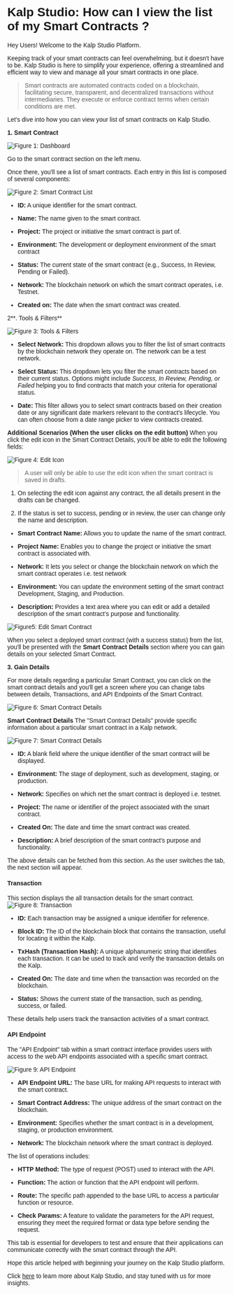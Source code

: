 <style> body {  font-family: "Source Sans 3", sans-serif!important; }</style>
<link href="https://fonts.googleapis.com/css2?family=Source+Sans+3:ital,wght@0,200..900;1,200..900&display=swap" rel="stylesheet">    <link rel="stylesheet" href="https://fonts.googleapis.com/icon?family=Material+Icons">


# Kalp Studio: How can I view the list of my Smart Contracts ?

Hey Users! Welcome to the Kalp Studio Platform.

Keeping track of your smart contracts can feel overwhelming, but it doesn't have to be. Kalp Studio is here to simplify your experience, offering a streamlined and efficient way to view and manage all your smart contracts in one place.

> Smart contracts are automated contracts coded on a blockchain, facilitating secure, transparent, and decentralized transactions without intermediaries. They execute or enforce contract terms when certain conditions are met.

Let's dive into how you can view your list of smart contracts on Kalp Studio.

**1. Smart Contract**

![Figure 1: Dashboard](https://docs.kalp.studio/~gitbook/image?url=https%3A%2F%2Fs3-ap-south-1.amazonaws.com%2Find-cdn.freshdesk.com%2Fdata%2Fhelpdesk%2Fattachments%2Fproduction%2F1060007018960%2Foriginal%2FtIYz3pZLxhLqCvW6ynUIVFbNkSV0xufaYg.png%3F1708503373&width=768&dpr=4&quality=100&sign=046d8d863b4e0dfc60326c79eea48516fbd69c8d8dd92c2239e10fb16cbcfc67)



Go to the smart contract section on the left menu.

Once there, you'll see a list of smart contracts. Each entry in this list is composed of several components:

![Figure 2: Smart Contract List](https://docs.kalp.studio/~gitbook/image?url=https%3A%2F%2Fs3-ap-south-1.amazonaws.com%2Find-cdn.freshdesk.com%2Fdata%2Fhelpdesk%2Fattachments%2Fproduction%2F1060007019273%2Foriginal%2F4_020P0oVVlgL2VF5QWv0mpSFI36lRHj3A.png%3F1708503670&width=768&dpr=4&quality=100&sign=ada3919e59b6ccbc9ae820cb717b765aeb72aff306d1043200bf57b28501a823)



-   **ID:** A unique identifier for the smart contract.
    
-   **Name:** The name given to the smart contract.
    
-   **Project:** The project or initiative the smart contract is part of.
    
-   **Environment:** The development or deployment environment of the smart contract
    
-   **Status:** The current state of the smart contract (e.g., Success, In Review, Pending or Failed).
    
-   **Network:** The blockchain network on which the smart contract operates, i.e. Testnet.
    
-   **Created on:** The date when the smart contract was created.
    

2**. Tools & Filters**

![Figure 3: Tools & Filters](https://docs.kalp.studio/~gitbook/image?url=https%3A%2F%2Fs3-ap-south-1.amazonaws.com%2Find-cdn.freshdesk.com%2Fdata%2Fhelpdesk%2Fattachments%2Fproduction%2F1060006867280%2Foriginal%2FaqLbtUziuzoiRn7w7JCr1yypqqHuYBmAyQ.png%3F1708077542&width=768&dpr=4&quality=100&sign=c7168e23f0da47686410fc8ad3cd169ef4198acd72042b171c880d1d763a6e9c)



-   **Select Network:** This dropdown allows you to filter the list of smart contracts by the blockchain network they operate on. The network can be a test network.
    
-   **Select Status:** This dropdown lets you filter the smart contracts based on their current status. Options might include _Success, In Review, Pending, or Failed_ helping you to find contracts that match your criteria for operational status.
    
-   **Date:** This filter allows you to select smart contracts based on their creation date or any significant date markers relevant to the contract's lifecycle. You can often choose from a date range picker to view contracts created.
    

**Additional Scenarios (When the user clicks on the edit button)** When you click the edit icon in the Smart Contract Details, you'll be able to edit the following fields:

![Figure 4: Edit Icon](https://docs.kalp.studio/~gitbook/image?url=https%3A%2F%2Fs3-ap-south-1.amazonaws.com%2Find-cdn.freshdesk.com%2Fdata%2Fhelpdesk%2Fattachments%2Fproduction%2F1060006927700%2Foriginal%2FDD8O3sarzt0tgt-iOGBeZGXa7bh_ZlsOvA.png%3F1708324230&width=768&dpr=4&quality=100&sign=7b8c9d1da7b9265ba1c4a006777cd208b2d67df0972d5dd4ba2a55a12b9c0ade)



> A user will only be able to use the edit icon when the smart contract is saved in drafts.

1. On selecting the edit icon against any contract, the all details present in the drafts can be changed.

2. If the status is set to success, pending or in review, the user can change only the name and description.

-   **Smart Contract Name:** Allows you to update the name of the smart contract.
    
-   **Project Name:** Enables you to change the project or initiative the smart contract is associated with.
    
-   **Network:** It lets you select or change the blockchain network on which the smart contract operates i.e. test network
    
-   **Environment:** You can update the environment setting of the smart contract Development, Staging, and Production.
    
-   **Description:** Provides a text area where you can edit or add a detailed description of the smart contract’s purpose and functionality.
    

![Figure5: Edit Smart Contract](https://docs.kalp.studio/~gitbook/image?url=https%3A%2F%2Fs3-ap-south-1.amazonaws.com%2Find-cdn.freshdesk.com%2Fdata%2Fhelpdesk%2Fattachments%2Fproduction%2F1060006927895%2Foriginal%2F-Yo_fjfFUKmKL6M1ZGbr3MJA4TkPE_kTyg.png%3F1708324445&width=768&dpr=4&quality=100&sign=17ade7780cfbda4a9e13e9e0476854991c593ee87200a5d72255dfde4af4fb5e)



When you select a deployed smart contract (with a success status) from the list, you'll be presented with the **Smart Contract Details** section where you can gain details on your selected Smart Contract.

**3. Gain Details**

For more details regarding a particular Smart Contract, you can click on the smart contract details and you'll get a screen where you can change tabs between details, Transactions, and API Endpoints of the Smart Contract.

![Figure 6: Smart Contract Details](https://docs.kalp.studio/~gitbook/image?url=https%3A%2F%2Fs3-ap-south-1.amazonaws.com%2Find-cdn.freshdesk.com%2Fdata%2Fhelpdesk%2Fattachments%2Fproduction%2F1060006928131%2Foriginal%2F0ryDit9vBGiZiFS459YWRr0LPbnSPh6K_A.png%3F1708324758&width=768&dpr=4&quality=100&sign=18fa738fe71b740d0d2ef06596915e3d1bda1ad538263909be362f03bfd0de61)



**Smart Contract Details** The "Smart Contract Details" provide specific information about a particular smart contract in a Kalp network.

![Figure 7: Smart Contract Details](https://docs.kalp.studio/~gitbook/image?url=https%3A%2F%2Fs3-ap-south-1.amazonaws.com%2Find-cdn.freshdesk.com%2Fdata%2Fhelpdesk%2Fattachments%2Fproduction%2F1060006928332%2Foriginal%2FBGd-N4EOyg-hmK66LDhgf0la23a_gbUEZA.png%3F1708324937&width=768&dpr=4&quality=100&sign=7f905e72d89f00b79f601551491a2bd1942478a499c71dd65a217b377f6e1d84)



-   **ID:** A blank field where the unique identifier of the smart contract will be displayed.
    
-   **Environment:** The stage of deployment, such as development, staging, or production.
-   **Network:** Specifies on which net the smart contract is deployed i.e. testnet.
    
-   **Project:** The name or identifier of the project associated with the smart contract.
    
-   **Created On:** The date and time the smart contract was created.
    
-   **Description:** A brief description of the smart contract's purpose and functionality.

The above details can be fetched from this section.
As the user switches the tab, the next section will appear.

####  **Transaction**

This section displays the all transaction details for the smart contract.
![Figure 8: Transaction](https://docs.kalp.studio/~gitbook/image?url=https%3A%2F%2Fs3-ap-south-1.amazonaws.com%2Find-cdn.freshdesk.com%2Fdata%2Fhelpdesk%2Fattachments%2Fproduction%2F1060006929084%2Foriginal%2FYKqdqiZiL4VstcTRcyPIfO-SXQi_u7ExOA.png%3F1708325779&width=768&dpr=4&quality=100&sign=272f98ce267b0f7825746f943d067d378716504ed587113fc55e395745fea4c3)
-   **ID:** Each transaction may be assigned a unique identifier for reference.
    
-   **Block ID:** The ID of the blockchain block that contains the transaction, useful for locating it within the Kalp.
    
-   **TxHash (Transaction Hash):** A unique alphanumeric string that identifies each transaction. It can be used to track and verify the transaction details on the Kalp.
    
-   **Created On:** The date and time when the transaction was recorded on the blockchain.
    
-   **Status:** Shows the current state of the transaction, such as pending, success, or failed.

These details help users track the transaction activities of a smart contract.

####  **API Endpoint**

The "API Endpoint" tab within a smart contract interface provides users with access to the web API endpoints associated with a specific smart contract.

![Figure 9: API Endpoint](https://docs.kalp.studio/~gitbook/image?url=https%3A%2F%2Fs3-ap-south-1.amazonaws.com%2Find-cdn.freshdesk.com%2Fdata%2Fhelpdesk%2Fattachments%2Fproduction%2F1060006936014%2Foriginal%2Fp9ZtTccji4721UbcbXuZIVu5ofh6V6OpyQ.png%3F1708333151&width=768&dpr=4&quality=100&sign=4681fe0458efac83dee78eb7b3b3c460fb752764ebb22cee49c6af28a63013d9)

-   **API Endpoint URL:** The base URL for making API requests to interact with the smart contract.
    
-   **Smart Contract Address:** The unique address of the smart contract on the blockchain.
    
-   **Environment:** Specifies whether the smart contract is in a development, staging, or production environment.
    
-   **Network:** The blockchain network where the smart contract is deployed.

The list of operations includes:

-   **HTTP Method:** The type of request (POST) used to interact with the API.
    
-   **Function:** The action or function that the API endpoint will perform.
    
-   **Route:** The specific path appended to the base URL to access a particular function or resource.
    
-   **Check Params:** A feature to validate the parameters for the API request, ensuring they meet the required format or data type before sending the request.   

This tab is essential for developers to test and ensure that their applications can communicate correctly with the smart contract through the API.

Hope this article helped with beginning your journey on the Kalp Studio platform.

Click [here](https://docs.kalp.studio/ks/kalp-studio-home/introduction-to-kalp-studio/getting-started-with-kalp-studio) to learn more about Kalp Studio, and stay tuned with us for more insights.